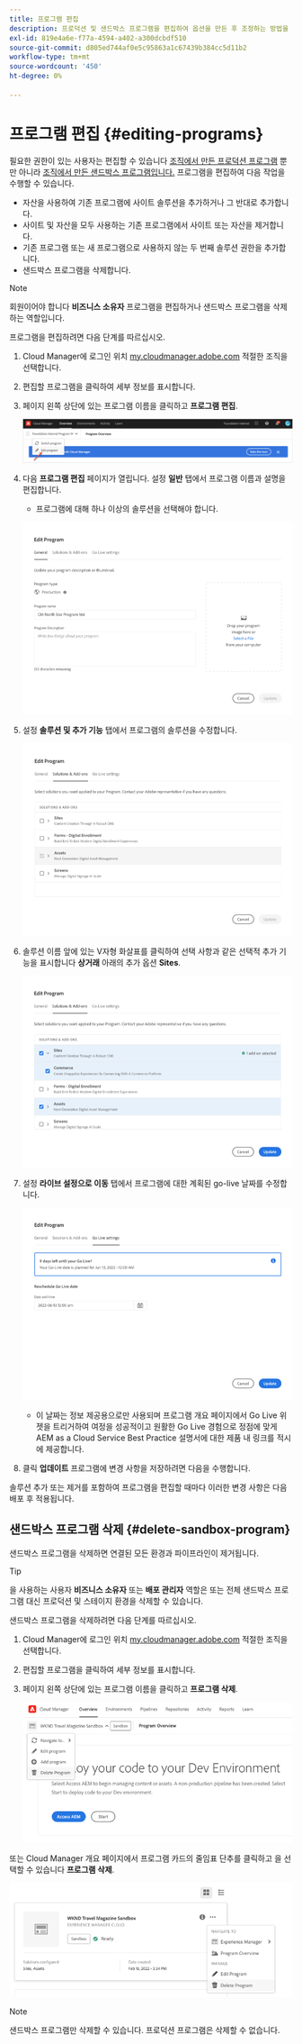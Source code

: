 ```yaml
---
title: 프로그램 편집
description: 프로덕션 및 샌드박스 프로그램을 편집하여 옵션을 만든 후 조정하는 방법을 알아봅니다.
exl-id: 819e4a6e-f77a-4594-a402-a300dcbdf510
source-git-commit: d805ed744af0e5c95863a1c67439b384cc5d11b2
workflow-type: tm+mt
source-wordcount: '450'
ht-degree: 0%

---
```


# 프로그램 편집 {#editing-programs}

필요한 권한이 있는 사용자는 편집할 수 있습니다 [조직에서 만든 프로덕션 프로그램](creating-production-programs.md) 뿐만 아니라 [조직에서 만든 샌드박스 프로그램입니다.](creating-sandbox-programs.md) 프로그램을 편집하여 다음 작업을 수행할 수 있습니다.

* 자산을 사용하여 기존 프로그램에 사이트 솔루션을 추가하거나 그 반대로 추가합니다.
* 사이트 및 자산을 모두 사용하는 기존 프로그램에서 사이트 또는 자산을 제거합니다.
* 기존 프로그램 또는 새 프로그램으로 사용하지 않는 두 번째 솔루션 권한을 추가합니다.
* 샌드박스 프로그램을 삭제합니다.

>[!NOTE]
>
>회원이어야 합니다 **비즈니스 소유자** 프로그램을 편집하거나 샌드박스 프로그램을 삭제하는 역할입니다.

프로그램을 편집하려면 다음 단계를 따르십시오.

1. Cloud Manager에 로그인 위치 [my.cloudmanager.adobe.com](https://my.cloudmanager.adobe.com/) 적절한 조직을 선택합니다.

1. 편집할 프로그램을 클릭하여 세부 정보를 표시합니다.

1. 페이지 왼쪽 상단에 있는 프로그램 이름을 클릭하고 **프로그램 편집**.

   ![프로그램 편집 옵션](assets/edit-program-overview.png)

1. 다음 **프로그램 편집** 페이지가 열립니다. 설정 **일반** 탭에서 프로그램 이름과 설명을 편집합니다.

   * 프로그램에 대해 하나 이상의 솔루션을 선택해야 합니다.

   ![일반 탭](assets/edit-program-prod1.png)

1. 설정 **솔루션 및 추가 기능** 탭에서 프로그램의 솔루션을 수정합니다.

   ![솔루션 선택](assets/edit-prg.png)

1. 솔루션 이름 앞에 있는 V자형 화살표를 클릭하여 선택 사항과 같은 선택적 추가 기능을 표시합니다 **상거래** 아래의 추가 옵션 **Sites**.

   ![추가 기능 편집](assets/edit-program-add-on.png)

1. 설정 **라이브 설정으로 이동** 탭에서 프로그램에 대한 계획된 go-live 날짜를 수정합니다.

   ![Go-live 설정 편집](assets/edit-program-go-live.png)

   * 이 날짜는 정보 제공용으로만 사용되며 프로그램 개요 페이지에서 Go Live 위젯을 트리거하여 여정을 성공적이고 원활한 Go Live 경험으로 정점에 맞게 AEM as a Cloud Service Best Practice 설명서에 대한 제품 내 링크를 적시에 제공합니다.

1. 클릭 **업데이트** 프로그램에 변경 사항을 저장하려면 다음을 수행합니다.

솔루션 추가 또는 제거를 포함하여 프로그램을 편집할 때마다 이러한 변경 사항은 다음 배포 후 적용됩니다.

## 샌드박스 프로그램 삭제 {#delete-sandbox-program}

샌드박스 프로그램을 삭제하면 연결된 모든 환경과 파이프라인이 제거됩니다.

>[!TIP]
>
>을 사용하는 사용자 **비즈니스 소유자** 또는 **배포 관리자** 역할은 또는 전체 샌드박스 프로그램 대신 프로덕션 및 스테이지 환경을 삭제할 수 있습니다.

샌드박스 프로그램을 삭제하려면 다음 단계를 따르십시오.

1. Cloud Manager에 로그인 위치 [my.cloudmanager.adobe.com](https://my.cloudmanager.adobe.com/) 적절한 조직을 선택합니다.

1. 편집할 프로그램을 클릭하여 세부 정보를 표시합니다.

1. 페이지 왼쪽 상단에 있는 프로그램 이름을 클릭하고 **프로그램 삭제**.

   ![프로그램 삭제 옵션](assets/delete-sandbox1.png)

또는 Cloud Manager 개요 페이지에서 프로그램 카드의 줄임표 단추를 클릭하고 을 선택할 수 있습니다 **프로그램 삭제**.

![프로그램 카드에서 샌드박스 삭제](assets/delete-sandbox2.png)

>[!NOTE]
>
>샌드박스 프로그램만 삭제할 수 있습니다. 프로덕션 프로그램은 삭제할 수 없습니다.
